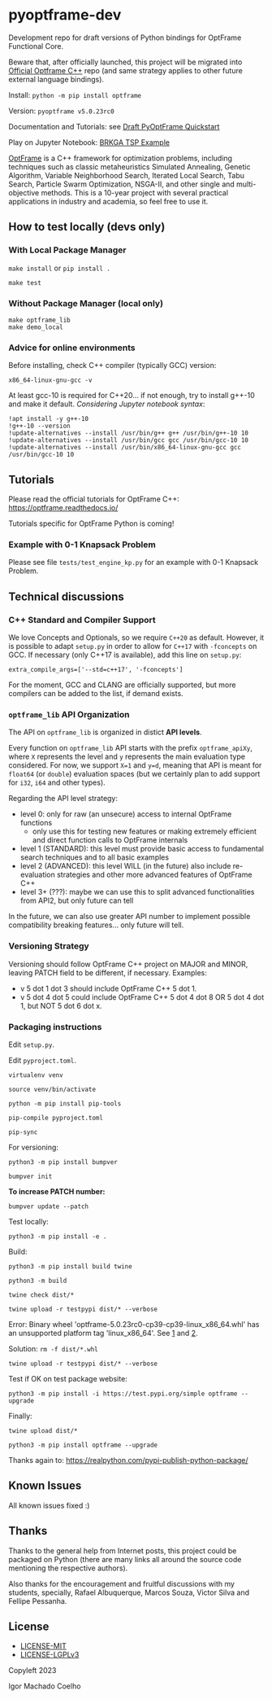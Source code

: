 # pyoptframe-dev

Development repo for draft versions of Python bindings for OptFrame Functional Core.

Beware that, after officially launched, this project will be migrated into [Official Optframe C++](https://github.com/optframe/optframe) repo (and same strategy applies to other future external language bindings).

Install: `python -m pip install optframe`

Version: `pyoptframe v5.0.23rc0`

Documentation and Tutorials: see [Draft PyOptFrame Quickstart](https://pyoptframe.readthedocs.io/en/latest/quickstart.html)

Play on Jupyter Notebook: [BRKGA TSP Example](demo/OptFrame_BRKGA_Official.ipynb)

[OptFrame](https://github.com/optframe/optframe) is a C++ framework for optimization problems, including techniques such as classic metaheuristics Simulated Annealing, Genetic Algorithm, 
Variable Neighborhood Search, Iterated Local Search, Tabu Search, Particle Swarm Optimization, NSGA-II, and other single and multi-objective methods.
This is a 10-year project with several practical applications in industry and academia, so feel free to use it.

## How to test locally (devs only)

### With Local Package Manager

`make install` or `pip install .`

`make test`

### Without Package Manager (local only)

```
make optframe_lib
make demo_local
```

### Advice for online environments

Before installing, check C++ compiler (typically GCC) version:

`x86_64-linux-gnu-gcc -v`

At least gcc-10 is required for C++20... if not enough, try to install g++-10 and make it default.
*Considering Jupyter notebook syntax*:
```
!apt install -y g++-10
!g++-10 --version
!update-alternatives --install /usr/bin/g++ g++ /usr/bin/g++-10 10
!update-alternatives --install /usr/bin/gcc gcc /usr/bin/gcc-10 10
!update-alternatives --install /usr/bin/x86_64-linux-gnu-gcc gcc /usr/bin/gcc-10 10
```


## Tutorials

Please read the official tutorials for OptFrame C++: https://optframe.readthedocs.io/

Tutorials specific for OptFrame Python is coming!

### Example with 0-1 Knapsack Problem

Please see file `tests/test_engine_kp.py` for an example with 0-1 Knapsack Problem.

## Technical discussions
### C++ Standard and Compiler Support

We love Concepts and Optionals, so we require `C++20` as default. 
However, it is possible to adapt `setup.py` in order to allow for `C++17` with `-fconcepts` on GCC. 
If necessary (only C++17 is available), add this line on `setup.py`:

```
extra_compile_args=['--std=c++17', '-fconcepts']
```

For the moment, GCC and CLANG are officially supported, but more compilers can be added to the list, if demand exists.


### `optframe_lib` API Organization

The API on `optframe_lib` is organized in distict **API levels**.

Every function on `optframe_lib` API starts with the prefix `optframe_apiXy`, where
`X` represents the level and `y` represents the main evaluation type considered.
For now, we support `X=1` and `y=d`, meaning that API is meant for `float64` (or `double`) evaluation
spaces (but we certainly plan to add support for `i32`, `i64` and other types).

Regarding the API level strategy:

- level 0: only for raw (an unsecure) access to internal OptFrame functions
   * only use this for testing new features or making extremely efficient and direct function calls to OptFrame internals
- level 1 (STANDARD): this level must provide basic access to fundamental search techniques
and to all basic examples
- level 2 (ADVANCED): this level WILL (in the future) also include re-evaluation strategies and other more advanced features of OptFrame C++
- level 3+ (???): maybe we can use this to split advanced functionalities from API2, but only future can tell

In the future, we can also use greater API number to implement possible compatibility breaking features... only future will tell.

### Versioning Strategy

Versioning should follow OptFrame C++ project on MAJOR and MINOR, leaving PATCH field to be different, if necessary. Examples: 

- v 5 dot 1 dot 3 should include OptFrame C++ 5 dot 1.
- v 5 dot 4 dot 5 could include OptFrame C++ 5 dot 4 dot 8 OR 5 dot 4 dot 1, but NOT 5 dot 6 dot x.

### Packaging instructions

Edit `setup.py`.

Edit `pyproject.toml`.

`virtualenv venv`

`source venv/bin/activate`

`python -m pip install pip-tools`

`pip-compile pyproject.toml`

`pip-sync`

For versioning:

`python3 -m pip install bumpver`

`bumpver init`

**To increase PATCH number:**

`bumpver update --patch`

Test locally:

`python3 -m pip install -e .`

Build:

`python3 -m pip install build twine`

`python3 -m build`

`twine check dist/*`

`twine upload -r testpypi dist/* --verbose`

Error: Binary wheel 'optframe-5.0.23rc0-cp39-cp39-linux_x86_64.whl' has an unsupported platform tag 'linux_x86_64'. See [1](https://stackoverflow.com/questions/59451069/binary-wheel-cant-be-uploaded-on-pypi-using-twine) and [2](https://peps.python.org/pep-0513/#rationale).

Solution: `rm -f dist/*.whl`

`twine upload -r testpypi dist/* --verbose`

Test if OK on test package website:

`python3 -m pip install -i https://test.pypi.org/simple optframe --upgrade`

Finally:

`twine upload dist/*`

`python3 -m pip install optframe --upgrade`

Thanks again to: https://realpython.com/pypi-publish-python-package/


## Known Issues

All known issues fixed :)

## Thanks

Thanks to the general help from Internet posts, this project could be packaged on Python (there are many links all around the source code mentioning the respective authors).

Also thanks for the encouragement and fruitful discussions with my students, specially, Rafael Albuquerque, Marcos Souza, Victor Silva and Fellipe Pessanha.

## License

- [LICENSE-MIT](./LICENSE-MIT)
- [LICENSE-LGPLv3](./LICENSE-LGPLv3)

Copyleft 2023

Igor Machado Coelho

